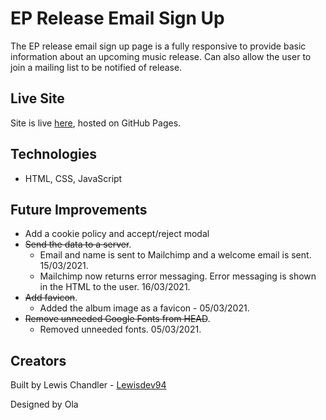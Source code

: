 # EP Release Email Sign Up

The EP release email sign up page is a fully responsive to provide basic information about an upcoming music release. Can also allow the user to join a mailing list to be notified of release.

## Live Site

Site is live [here](https://lewisdev94.github.io/ep-release-sign-up/), hosted on GitHub Pages.

## Technologies

- HTML, CSS, JavaScript

## Future Improvements

- Add a cookie policy and accept/reject modal
- ~~Send the data to a server~~. 
  - Email and name is sent to Mailchimp and a welcome email is sent. 15/03/2021.
  - Mailchimp now returns error messaging. Error messaging is shown in the HTML to the user. 16/03/2021.
- ~~Add favicon~~. 
  - Added the album image as a favicon - 05/03/2021.
- ~~Remove unneeded Google Fonts from HEAD~~. 
  - Removed unneeded fonts. 05/03/2021.

## Creators

Built by Lewis Chandler - [Lewisdev94](https://github.com/Lewisdev94)

Designed by Ola
